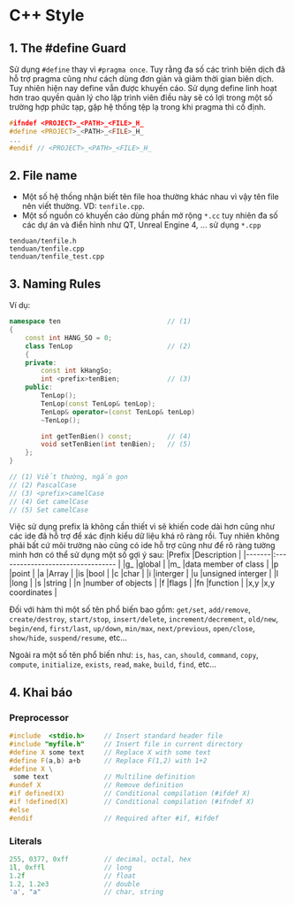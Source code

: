 # C++ Style

## 1. The #define Guard

Sử dụng `#define` thay vì `#pragma once`. Tuy rằng đa số các trình biên dịch đã hỗ trợ pragma cũng như cách dùng đơn giản và giảm thời gian biên dịch. Tuy nhiên hiện nay define vẫn được khuyến cáo. Sử dụng define linh hoạt hơn trao quyền quản lý cho lập trình viên điều này sẽ có lợi trong một số trường hợp phức tạp, gặp hệ thống tệp lạ trong khi pragma thì cố định. 

```cpp
#ifndef <PROJECT>_<PATH>_<FILE>_H_
#define <PROJECT>_<PATH>_<FILE>_H_
...
#endif // <PROJECT>_<PATH>_<FILE>_H_
```

## 2. File name

- Một số hệ thống nhận biết tên file hoa thường khác nhau vì vậy tên file nên viết thường. VD: `tenfile.cpp`. 
- Một số nguồn có khuyến cáo dùng phần mở rộng `*.cc` tuy nhiên đa số các dự án và điển hình như QT, Unreal Engine 4, ... sử dụng `*.cpp`

```
tenduan/tenfile.h
tenduan/tenfile.cpp
tenduan/tenfile_test.cpp
```

## 3. Naming Rules

Ví dụ:

```cpp
namespace ten                           // (1)
{
    const int HANG_SO = 0;
    class TenLop                        // (2)
    {
    private:
        const int kHangSo;
        int <prefix>tenBien;            // (3)
    public:
        TenLop();                       
        TenLop(const TenLop& tenLop);
        TenLop& operator=(const TenLop& tenLop)
        ~TenLop();

        int getTenBien() const;         // (4)
        void setTenBien(int tenBien);   // (5)
    };
}

// (1) Viết thường, ngắn gọn
// (2) PascalCase
// (3) <prefix>camelCase
// (4) Get camelCase
// (5) Set camelCase
```

Việc sử dụng prefix là không cần thiết vì sẽ khiến code dài hơn cũng như các ide đã hỗ trợ để xác định kiểu dữ liệu khá rõ ràng rồi. Tuy nhiên không phải bất cứ môi trường nào cũng có ide hỗ trợ cũng như để rõ ràng tường minh hơn có thể sử dụng một số gợi ý sau:
|Prefix |Description                        |
|-------|:--------------------------------- |
|g_     |global                             |
|m_     |data member of class               |
|p      |point                              |
|a      |Array                              |
|is     |bool                               |
|c      |char                               |
|i      |interger                           |
|u      |unsigned interger                  |
|l      |long                               |
|s      |string                             |
|n      |number of objects                  |
|f      |flags                              |
|fn     |function                           |
|x,y    |x,y coordinates                    |

Đối với hàm thì một số tên phổ biến bao gồm: `get/set`, `add/remove`, `create/destroy`, `start/stop`, `insert/delete`, `increment/decrement`, `old/new`, `begin/end`, `first/last`, `up/down`, `min/max`, `next/previous`, `open/close`, `show/hide`, `suspend/resume`, etc...

Ngoài ra một số tên phổ biến như: `is`, `has`, `can`, `should`, `command`, `copy`, `compute`, `initialize`, `exists`, `read`, `make`, `build`, `find`, etc...

## 4. Khai báo

### Preprocessor
```cpp
#include  <stdio.h>     // Insert standard header file
#include "myfile.h"     // Insert file in current directory
#define X some text     // Replace X with some text
#define F(a,b) a+b      // Replace F(1,2) with 1+2
#define X \
 some text              // Multiline definition
#undef X                // Remove definition
#if defined(X)          // Conditional compilation (#ifdef X)
#if !defined(X)         // Conditional compilation (#ifndef X)
#else
#endif                  // Required after #if, #ifdef
```

### Literals
```cpp
255, 0377, 0xff         // decimal, octal, hex
1l, 0xffl               // long
1.2f                    // float
1.2, 1.2e3              // double
'a', "a"                // char, string
```
